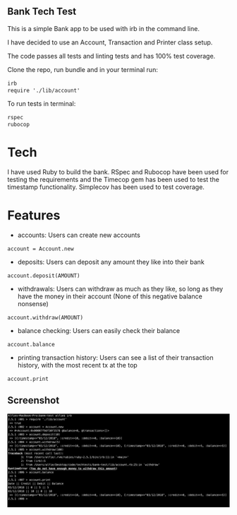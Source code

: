 ## Bank Tech Test

This is a simple Bank app to be used with irb in the command line.

I have decided to use an Account, Transaction and Printer class setup.

The code passes all tests and linting tests and has 100% test coverage.

Clone the repo, run bundle and in your terminal run:

```
irb
require './lib/account'
```

To run tests in terminal:

```
rspec
rubocop
```

# Tech

I have used Ruby to build the bank. RSpec and Rubocop have been used for testing the requirements and the Timecop gem has been used to test the timestamp functionality. Simplecov has been used to test coverage.

# Features
- accounts: Users can create new accounts
```
account = Account.new
```

- deposits: Users can deposit any amount they like into their bank
```
account.deposit(AMOUNT)
```

- withdrawals: Users can withdraw as much as they like, so long as they have the money in their account (None of this negative balance nonsense)
```
account.withdraw(AMOUNT)
```

- balance checking: Users can easily check their balance
```
account.balance
```

- printing transaction history: Users can see a list of their transaction history, with the most recent tx at the top
```
account.print
```

## Screenshot

![](public/screenshot.35.44.png)
